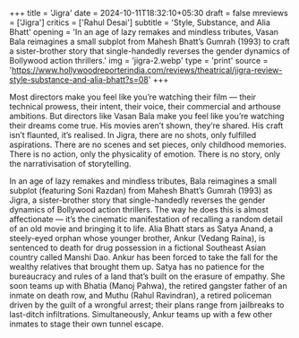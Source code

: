 +++
title = 'Jigra'
date = 2024-10-11T18:32:10+05:30
draft = false
mreviews = ['Jigra']
critics = ['Rahul Desai']
subtitle = 'Style, Substance, and Alia Bhatt'
opening = 'In an age of lazy remakes and mindless tributes, Vasan Bala reimagines a small subplot from Mahesh Bhatt’s Gumrah (1993) to craft a sister-brother story that single-handedly reverses the gender dynamics of Bollywood action thrillers.'
img = 'jigra-2.webp'
type = 'print'
source = 'https://www.hollywoodreporterindia.com/reviews/theatrical/jigra-review-style-substance-and-alia-bhatt?s=08'
+++

Most directors make you feel like you’re watching their film — their technical prowess, their intent, their voice, their commercial and arthouse ambitions. But directors like Vasan Bala make you feel like you’re watching their dreams come true. His movies aren’t shown, they’re shared. His craft isn’t flaunted, it’s realised. In Jigra, there are no shots, only fulfilled aspirations. There are no scenes and set pieces, only childhood memories. There is no action, only the physicality of emotion. There is no story, only the narrativisation of storytelling.

In an age of lazy remakes and mindless tributes, Bala reimagines a small subplot (featuring Soni Razdan) from Mahesh Bhatt’s Gumrah (1993) as Jigra, a sister-brother story that single-handedly reverses the gender dynamics of Bollywood action thrillers. The way he does this is almost affectionate — it’s the cinematic manifestation of recalling a random detail of an old movie and bringing it to life. Alia Bhatt stars as Satya Anand, a steely-eyed orphan whose younger brother, Ankur (Vedang Raina), is sentenced to death for drug possession in a fictional Southeast Asian country called Manshi Dao. Ankur has been forced to take the fall for the wealthy relatives that brought them up. Satya has no patience for the bureaucracy and rules of a land that’s built on the erasure of empathy. She soon teams up with Bhatia (Manoj Pahwa), the retired gangster father of an inmate on death row, and Muthu (Rahul Ravindran), a retired policeman driven by the guilt of a wrongful arrest; their plans range from jailbreaks to last-ditch infiltrations. Simultaneously, Ankur teams up with a few other inmates to stage their own tunnel escape.
